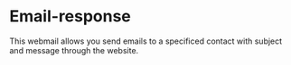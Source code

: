 # Email-response
This webmail allows you send emails to a specificed contact with subject and message through the website.
